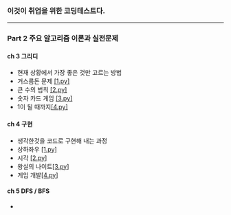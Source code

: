 ### 이것이 취업을 위한 코딩테스트다.
------------------------------
### Part 2 주요 알고리즘 이론과 실전문제


#### ch 3 그리디
- 현재 상황에서 가장 좋은 것만 고르는 방법
- 거스름돈 문제 [[1.py]](https://github.com/haekyu31/python-for-coding-test/blob/master/ch3%20%EA%B7%B8%EB%A6%AC%EB%94%94/1.py)
- 큰 수의 법칙 [[2.py]](https://github.com/haekyu31/python-for-coding-test/blob/master/ch3%20%EA%B7%B8%EB%A6%AC%EB%94%94/2.py)
- 숫자 카드 게임 [[3.py]](https://github.com/haekyu31/python-for-coding-test/blob/master/ch3%20%EA%B7%B8%EB%A6%AC%EB%94%94/3.py)
- 1이 될 때까지[[4.py]](https://github.com/haekyu31/python-for-coding-test/blob/master/ch3%20%EA%B7%B8%EB%A6%AC%EB%94%94/4.py)

#### ch 4 구현
- 생각한것을 코드로 구현해 내는 과정
- 상하좌우 [[1.py]]()
- 시각 [[2.py]]()
- 왕실의 나이트[[3.py]]()
- 게임 개발[[4.py]]()

#### ch 5 DFS / BFS
- 